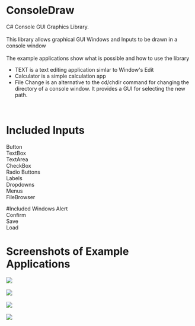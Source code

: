 # ConsoleDraw
C# Console GUI Graphics Library. <br/>
<br/>
This library allows graphical GUI Windows and Inputs to be drawn in a console window<br/>
<br/>
The example applications show what is possible and how to use the library <br/>
<ul>
<li>TEXT is a text editing application simlar to Window's Edit</li>
<li>Calculator is a simple calculation app </li>
<li>File Change is an alternative to the cd/chdir command for changing the directory of a console window. It provides a GUI for selecting the new path.</li>
</ul>
<br/>

# Included Inputs
Button <br/>
TextBox <br/>
TextArea <br/>
CheckBox <br/>
Radio Buttons <br/>
Labels <br/>
Dropdowns <br/>
Menus <br/>
FileBrowser <br/>

#Included Windows
Alert <br/>
Confirm <br/>
Save <br/>
Load <br/>

# Screenshots of Example Applications
<img src="https://raw.githubusercontent.com/Haydend/ConsoleDraw/master/ScreenShots/Calculator.png"> <br/>
<br/>
<img src="https://raw.githubusercontent.com/Haydend/ConsoleDraw/master/ScreenShots/TEXT%201.png"/> <br/>
<br/>
<img src="https://raw.githubusercontent.com/Haydend/ConsoleDraw/master/ScreenShots/TEXT%202.png"> <br/>
<br/>
<img src="https://raw.githubusercontent.com/Haydend/ConsoleDraw/master/ScreenShots/TEXT%203.png"> <br/>
<br/>




